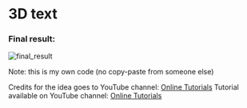 <h1>3D text</h1>
<h3>Final result:</h3>

![final_result](https://user-images.githubusercontent.com/31028022/49541608-f367ea00-f8db-11e8-8e30-38f23f24b7ee.gif)


Note: this is my own code (no copy-paste from someone else)

Credits for the idea goes to YouTube channel: <a href="https://www.youtube.com/channel/UCbwXnUipZsLfUckBPsC7Jog"           target="_blank">Online Tutorials</a>
Tutorial available on YouTube channel: <a href="https://www.youtube.com/channel/UCbwXnUipZsLfUckBPsC7Jog"           target="_blank">Online Tutorials</a>
